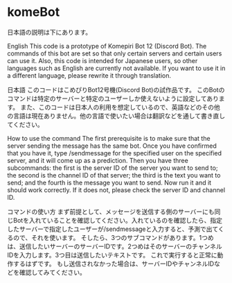 # komeBot
日本語の説明は下にあります。

English
This code is a prototype of Komepiri Bot 12 (Discord Bot).
The commands of this bot are set so that only certain servers and certain users can use it.
Also, this code is intended for Japanese users, so other languages such as English are currently not available. If you want to use it in a different language, please rewrite it through translation.

日本語
このコードはこめぴりBot12号機(Discord Bot)の試作品です。
このBotのコマンドは特定のサーバーと特定のユーザーしか使えないように設定してあります。
また、このコードは日本人の利用を想定しているので、英語などのその他の言語は現在ありません。他の言語で使いたい場合は翻訳などを通して書き直してください。

How to use the command
The first prerequisite is to make sure that the server sending the message has the same bot. Once you have confirmed that you have it, type /sendmessage for the specified user on the specified server, and it will come up as a prediction.
Then you have three subcommands: the first is the server ID of the server you want to send to; the second is the channel ID of that server; the third is the text you want to send; and the fourth is the message you want to send.
Now run it and it should work correctly.
If it does not, please check the server ID and channel ID.

コマンドの使い方
まず前提として、メッセージを送信する側のサーバーにも同じBotを入れていることを確認してください。入れているのを確認したら、指定したサーバーで指定したユーザーが/sendmessageと入力すると、予測で出てくるので、それを使います。
そしたら、3つのサブコマンドがあります。1つめは、送信したいサーバーのサーバーIDです。2つめはそのサーバーのチャンネルIDを入力します。3つ目は送信したいテキストです。
これで実行すると正常に動作するはずです。
もし送信されなかった場合は、サーバーIDやチャンネルIDなどを確認してみてください。
